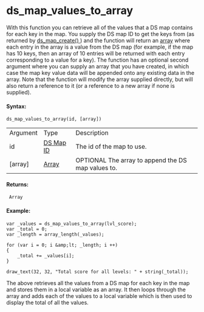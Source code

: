 # ds_map_values_to_array

With this function you can retrieve all of the values that a DS map
contains for each key in the map. You supply the DS map ID to get the
keys from (as returned by [ ds_map_create() ](ds_map_create) ) and
the function will return an [array](../../../GML_Overview/Arrays)
where each entry in the array is a value from the DS map (for example,
if the map has 10 keys, then an array of 10 entries will be returned
with each entry corresponding to a value for a key). The function has an
optional second argument where you can supply an array that you have
created, in which case the map key value data will be appended onto any
existing data in the array. Note that the function will modify the array
supplied directly, but will also return a reference to it (or a
reference to a new array if none is supplied).

#### Syntax:

``` gml
ds_map_values_to_array(id, [array])
```

|           |                                                                                                          |                                                      |
|-----------|----------------------------------------------------------------------------------------------------------|------------------------------------------------------|
| Argument  | Type                                                                                                     | Description                                          |
| id        |  [DS Map ID](../../../../../GameMaker_Language/GML_Reference/Data_Structures/DS_Maps/ds_map_create)  | The id of the map to use.                            |
| \[array\] |  [Array](../../../../../GameMaker_Language/GML_Overview/Arrays)                                      |  OPTIONAL The array to append the DS map values to.  |

#### Returns:

``` gml
 Array
```

#### Example:

``` gml
var _values = ds_map_values_to_array(lvl_score);
var _total = 0;
var _length = array_length(_values);

for (var i = 0; i &amp;lt; _length; i ++)
{
    _total += _values[i];
}

draw_text(32, 32, "Total score for all levels: " + string(_total));
```

The above retrieves all the values from a DS map for each key in the map
and stores them in a local variable as an array. It then loops through
the array and adds each of the values to a local variable which is then
used to display the total of all the values.
